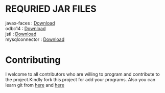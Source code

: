 # REQURIED JAR FILES
javax-faces : [Download](https://mvnrepository.com/artifact/org.glassfish/javax.faces/2.2.2)<br/>
odbc14 : [Download](http://www.java2s.com/Code/Jar/o/Downloadojdbc14jar.htm)<br/>
jstl : [Download](https://mvnrepository.com/artifact/javax.servlet/jstl/1.2)<br/>
mysqlconnector : [Download](http://www.java2s.com/Code/Jar/m/Downloadmysqlconnectorjar.htm)<br/>

# Contributing
I welcome to all contributors who are willing to program and contribute to the project.Kindly fork this project for add your programs.
Also you can learn git from [here](https://www.youtube.com/watch?v=OdbBmvfThJY&list=PLsyeobzWxl7q2eaUkorLZExfd7qko9sZC&index=1) and [here](https://guides.github.com/activities/hello-world/)
